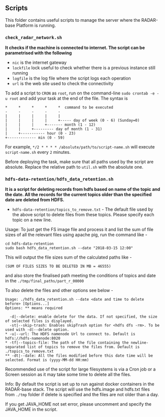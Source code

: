 ## Scripts

This folder contains useful scripts to manage the server where the RADAR-base Platform is running.

### `check_radar_network.sh`
**It checks if the machine is connected to internet. The script can be parametrised with the following**

  - `nic` is the internet gateway
  - `lockfile` lock useful to check whether there is a previous instance still running
  - `logfile` is the log file where the script logs each operation
  - `url` is the web site used to check the connectivity

To add a script to `CRON` as `root`, run on the command-line `sudo crontab -e -u root` and add your task at the end of the file. The syntax is
```shell
*     *     *     *     *  command to be executed
-     -     -     -     -
|     |     |     |     |
|     |     |     |     +----- day of week (0 - 6) (Sunday=0)
|     |     |     +------- month (1 - 12)
|     |     +--------- day of month (1 - 31)
|     +----------- hour (0 - 23)
+------------- min (0 - 59)
```

For example, `*/2 * * * * /absolute/path/to/script-name.sh` will execute `script-name.sh` every `2` minutes.

Before deploying the task, make sure that all paths used by the script are absolute. Replace the relative path to `util.sh` with the absolute one.



### `hdfs-data-retention/hdfs_data_retention.sh`
**It is a script for deleting records from hdfs based on name of the topic and the date. All the records for the current topics older than the specified date are deleted from HDFS.**
  - `hdfs-data-retention/topics_to_remove.txt` - The default file used by the above script to delete files from these topics. Please specify each topic on a new line.

Usage:
To just get the FS image file and process it and list the sum of file sizes of all the relevant files using apache pig, run the command like -
```shell
cd hdfs-data-retention
sudo bash hdfs_data_retention.sh --date "2018-03-15 12:00"
```
This will output the file sizes sum of the calculated paths like -
```
(SUM OF FILES SIZES TO BE DELETED IN MB = 46555)
```
and also store the finalised path meeting the conditions of topics and date in the `./tmp/final_paths/part_r_00000`

To also delete the files and other options see below -
```
Usage: ./hdfs_data_retention.sh --date <date and time to delete before> [Options...]
Options: ** means required

  -d|--delete: enable delete for the data. If not specified, the size of selected files is displayed.
  -st|--skip-trash: Enables skipTrash option for <hdfs dfs -rm>. To be used with -d|--delete option.
* -u|--url: The HDFS namenode Url to connect to. Default is hdfs://hdfs-namenode:8020
* -tf|--topics-file: The path of the file containing the newline-separated list of topics to remove the files from. Default is ./topics_to_remove.txt
** -dt|--date: All the files modified before this date time will be selected. Format is (yyyy-MM-dd HH:mm)
```
Recommended use of the script for large filesystems is via a Cron job or a Screen session as it may take some time to delete all the files.

Info:
By default the script is set up to run against docker containers in the RADAR-base stack.
The script will use the hdfs.image and hdfs.txt files from `./tmp` folder if delete is specified and the files are not older than a day.

If you get JAVA_HOME not set error, please uncomment and specify the JAVA_HOME in the script.
